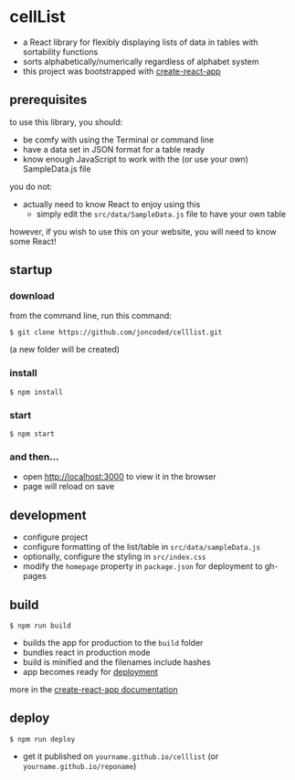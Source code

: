 # cellList

* a React library for flexibly displaying lists of data in tables with sortability functions
* sorts alphabetically/numerically regardless of alphabet system
* this project was bootstrapped with [create-react-app](https://github.com/facebook/create-react-app)

## prerequisites

to use this library, you should: 

* be comfy with using the Terminal or command line
* have a data set in JSON format for a table ready
* know enough JavaScript to work with the (or use your own) SampleData.js file 

you do not: 

* actually need to know React to enjoy using this 
  * simply edit the `src/data/SampleData.js` file to have your own table

however, if you wish to use this on your website, you will need to know some React!

## startup

### download

from the command line, run this command:

```
$ git clone https://github.com/joncoded/celllist.git
```

(a new folder will be created)

### install

```
$ npm install
```
### start

```
$ npm start
```
### and then...

* open [http://localhost:3000](http://localhost:3000) to view it in the browser
* page will reload on save

## development

* configure project 
* configure formatting of the list/table in `src/data/sampleData.js`
* optionally, configure the styling in `src/index.css`
* modify the `homepage` property in `package.json` for deployment to gh-pages

## build

```
$ npm run build
``` 

* builds the app for production to the `build` folder
* bundles react in production mode
* build is minified and the filenames include hashes
* app becomes ready for [deployment](https://facebook.github.io/create-react-app/docs/deployment) 

more in the [create-react-app documentation](https://facebook.github.io/create-react-app/docs/getting-started)

## deploy

```
$ npm run deploy
```

* get it published on `yourname.github.io/celllist` (or `yourname.github.io/reponame`)